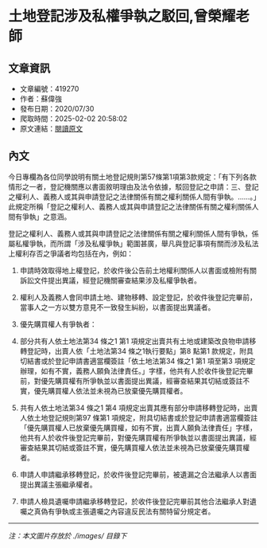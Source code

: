 # 土地登記涉及私權爭執之駁回,曾榮耀老師

## 文章資訊
- 文章編號：419270
- 作者：蘇偉強
- 發布日期：2020/07/30
- 爬取時間：2025-02-02 20:58:02
- 原文連結：[閱讀原文](https://real-estate.get.com.tw/Columns/detail.aspx?no=419270)

## 內文
今日專欄為各位同學說明有關土地登記規則第57條第1項第3款規定：「有下列各款情形之一者，登記機關應以書面敘明理由及法令依據，駁回登記之申請：三、登記之權利人、義務人或其與申請登記之法律關係有關之權利關係人間有爭執。……。」此規定所稱「登記之權利人、義務人或其與申請登記之法律關係有關之權利關係人間有爭執」之意涵。

登記之權利人、義務人或其與申請登記之法律關係有關之權利關係人間有爭執，係屬私權爭執，而所謂「涉及私權爭執」範圍甚廣，舉凡與登記事項有關而涉及私法上權利存否之爭議者均包括在內，例如：

1. 申請時效取得地上權登記，於收件後公告前土地權利關係人以書面或檢附有關訴訟文件提出異議，經登記機關審查結果涉及私權爭執者。

2. 權利人及義務人會同申請土地、建物移轉、設定登記，於收件後登記完畢前，當事人之一方以雙方意見不一致發生糾紛，以書面提出異議者。

3. 優先購買權人有爭執者：

1. 部分共有人依土地法第34 條之1 第1 項規定出賣共有土地或建築改良物申請移轉登記時，出賣人依「土地法第34 條之1執行要點」第8 點第1 款規定，附具切結書或於登記申請書適當欄簽註「依土地法第34 條之1 第1 項至第3 項規定辦理，如有不實，義務人願負法律責任。」字樣，他共有人於收件後登記完畢前，對優先購買權有所爭執並以書面提出異議，經審查結果其切結或簽註不實，優先購買權人依法並未視為已放棄優先購買權者。

2. 共有人依土地法第34 條之1 第4 項規定出賣其應有部分申請移轉登記時，出賣人依土地登記規則第97 條第1 項規定，附具切結書或於登記申請書適當欄簽註「優先購買權人已放棄優先購買權，如有不實，出賣人願負法律責任」字樣，他共有人於收件後登記完畢前，對優先購買權有所爭執並以書面提出異議，經審查結果其切結或簽註不實，優先購買權人依法並未視為已放棄優先購買權者。

4. 申請人申請繼承移轉登記，於收件後登記完畢前，被遺漏之合法繼承人以書面提出異議主張繼承權者。

5. 申請人檢具遺囑申請繼承移轉登記，於收件後登記完畢前其他合法繼承人對遺囑之真偽有爭執或主張遺囑之內容違反民法有關特留分規定者。

---
*注：本文圖片存放於 ./images/ 目錄下*
